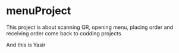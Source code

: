# menuProject
This project is about scanning QR, opening menu, placing order and receiving order
come back to codding projects


And this is Yasir
